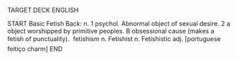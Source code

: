 TARGET DECK
ENGLISH

START
Basic
Fetish
Back: n. 1 psychol. Abnormal object of sexual desire. 2 a object worshipped by primitive peoples. B obsessional cause (makes a fetish of punctuality).  fetishism n. Fetishist n. Fetishistic adj. [portuguese feitiço charm]
END
